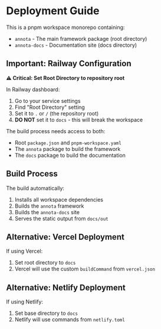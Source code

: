 # Deployment Guide

This is a pnpm workspace monorepo containing:
- `annota` - The main framework package (root directory)
- `annota-docs` - Documentation site (docs directory)

## Important: Railway Configuration

**⚠️ Critical: Set Root Directory to repository root**

In Railway dashboard:
1. Go to your service settings
2. Find "Root Directory" setting
3. Set it to `.` or `/` (the repository root)
4. **DO NOT** set it to `docs` - this will break the workspace

The build process needs access to both:
- Root `package.json` and `pnpm-workspace.yaml`
- The `annota` package to build the framework
- The `docs` package to build the documentation

## Build Process

The build automatically:
1. Installs all workspace dependencies
2. Builds the `annota` framework
3. Builds the `annota-docs` site
4. Serves the static output from `docs/out`

## Alternative: Vercel Deployment

If using Vercel:
1. Set root directory to `docs`
2. Vercel will use the custom `buildCommand` from `vercel.json`

## Alternative: Netlify Deployment

If using Netlify:
1. Set base directory to `docs`
2. Netlify will use commands from `netlify.toml`
